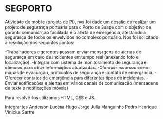 # SEGPORTO
 Atividade de mobile (projeto de PI), nos foi dado um desafio de realizar um projeto de segurança portuária para o Porto de Suape com o objetivo de garantir comunicação facilitada e o alerta de emergência, atestando a segurança de todos os envolvidos no complexo portuário. Nos foi solicitado a resolução dos seguintes pontos:

-Trabalhadores e gerentes possam enviar mensagens de alertas de segurança em caso de incidentes em tempo real (anexando foto e localização).
-Integrar com sistema de monitoramento de segurança e câmeras para obter informações atualizadas.
-Oferecer recursos como: mapas de evacuação, protocolos de segurança e contato de emergência.
-Oferecer contatos de emergência para diferentes tipos de incidentes.
-Enviar notificações e alertas em vários canais de comunicação (mensagens de texto e notificações móveis)

Para resolvê-los utilizamos HTML, CSS e JS.

Integrantes
Anderson Lucena
Hugo Jorge
Julia Manguinho
Pedro Henrique
Vinicius Sartre